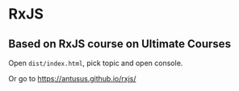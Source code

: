 # RxJS
## Based on RxJS course on Ultimate Courses

Open `dist/index.html`, pick topic and open console.

Or go to https://antusus.github.io/rxjs/